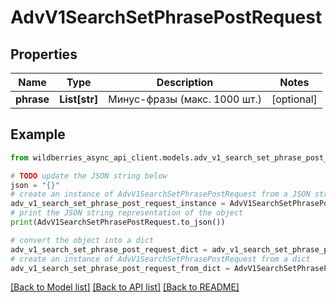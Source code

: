 # AdvV1SearchSetPhrasePostRequest


## Properties

Name | Type | Description | Notes
------------ | ------------- | ------------- | -------------
**phrase** | **List[str]** | Минус-фразы (макс. 1000 шт.) | [optional] 

## Example

```python
from wildberries_async_api_client.models.adv_v1_search_set_phrase_post_request import AdvV1SearchSetPhrasePostRequest

# TODO update the JSON string below
json = "{}"
# create an instance of AdvV1SearchSetPhrasePostRequest from a JSON string
adv_v1_search_set_phrase_post_request_instance = AdvV1SearchSetPhrasePostRequest.from_json(json)
# print the JSON string representation of the object
print(AdvV1SearchSetPhrasePostRequest.to_json())

# convert the object into a dict
adv_v1_search_set_phrase_post_request_dict = adv_v1_search_set_phrase_post_request_instance.to_dict()
# create an instance of AdvV1SearchSetPhrasePostRequest from a dict
adv_v1_search_set_phrase_post_request_from_dict = AdvV1SearchSetPhrasePostRequest.from_dict(adv_v1_search_set_phrase_post_request_dict)
```
[[Back to Model list]](../README.md#documentation-for-models) [[Back to API list]](../README.md#documentation-for-api-endpoints) [[Back to README]](../README.md)


